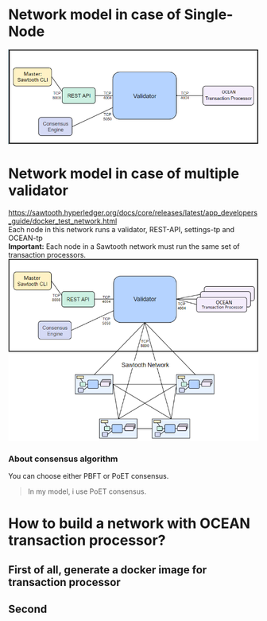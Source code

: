 # Network model in case of Single-Node

![init-project](./images/single-node.png)

# Network model in case of multiple validator
https://sawtooth.hyperledger.org/docs/core/releases/latest/app_developers_guide/docker_test_network.html <br/>
Each node in this network runs a validator, REST-API, settings-tp and OCEAN-tp <br/>
**Important:**  Each node in a Sawtooth network must run the same set of transaction processors.
![init-project](./images/multi-validator.png)
### About consensus algorithm
You can choose either PBFT or PoET consensus. <br/>
> In my model, i use PoET consensus.

# How to build a network with OCEAN transaction processor?
## First of all, generate a docker image for transaction processor

## Second 